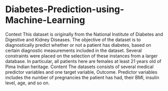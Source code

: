 # Diabetes-Prediction-using-Machine-Learning
Context This dataset is originally from the National Institute of Diabetes and Digestive and Kidney Diseases. The objective of the dataset is to diagnostically predict whether or not a patient has diabetes, based on certain diagnostic measurements included in the dataset. Several constraints were placed on the selection of these instances from a larger database. In particular, all patients here are females at least 21 years old of Pima Indian heritage.  Content The datasets consists of several medical predictor variables and one target variable, Outcome. Predictor variables includes the number of pregnancies the patient has had, their BMI, insulin level, age, and so on.
